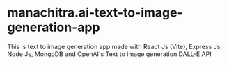 # manachitra.ai-text-to-image-generation-app
This is text to image generation app made with React Js (Vite), Express Js, Node Js, MongoDB and OpenAI's Text to image generation DALL-E API
